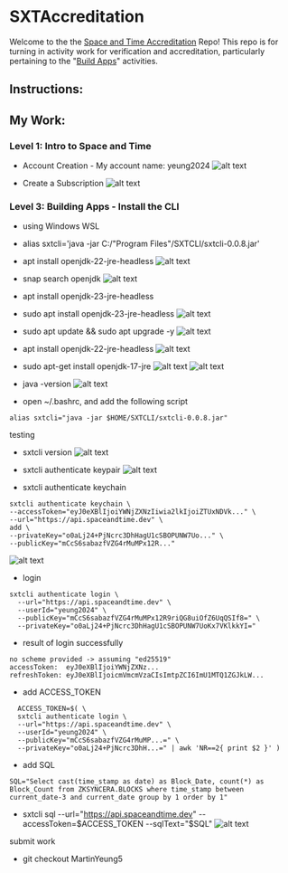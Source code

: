 # SXTAccreditation
Welcome to the the [Space and Time Accreditation](https://docs.spaceandtime.io/docs/accreditation) Repo! This repo is for turning in activity work for verification and accreditation, particularly pertaining to the "[Build Apps](https://docs.spaceandtime.io/docs/accreditation_apps)" activities.

## Instructions: 

## My Work:
### Level 1: Intro to Space and Time
* Account Creation - My account name: yeung2024
![alt text](https://github.com/MartinYeung5/SXTAccreditation/blob/MartinYeung5/images/13.png?raw=true)

* Create a Subscription
![alt text](https://github.com/MartinYeung5/SXTAccreditation/blob/MartinYeung5/images/14.png?raw=true)


### Level 3: Building Apps - Install the CLI
* using Windows WSL

* alias sxtcli='java -jar C:/"Program Files"/SXTCLI/sxtcli-0.0.8.jar'

* apt install openjdk-22-jre-headless
![alt text](https://github.com/MartinYeung5/SXTAccreditation/blob/MartinYeung5/images/1.png?raw=true)

* snap search openjdk
![alt text](https://github.com/MartinYeung5/SXTAccreditation/blob/MartinYeung5/images/2.png?raw=true)

* apt install openjdk-23-jre-headless
* sudo apt install openjdk-23-jre-headless
![alt text](https://github.com/MartinYeung5/SXTAccreditation/blob/MartinYeung5/images/3.png?raw=true)

* sudo apt update && sudo apt upgrade -y
![alt text](https://github.com/MartinYeung5/SXTAccreditation/blob/MartinYeung5/images/4.png?raw=true)

* apt install openjdk-22-jre-headless
![alt text](https://github.com/MartinYeung5/SXTAccreditation/blob/MartinYeung5/images/5.png?raw=true)

* sudo apt-get install openjdk-17-jre
![alt text](https://github.com/MartinYeung5/SXTAccreditation/blob/MartinYeung5/images/6.png?raw=true)
![alt text](https://github.com/MartinYeung5/SXTAccreditation/blob/MartinYeung5/images/7.png?raw=true)

* java -version
![alt text](https://github.com/MartinYeung5/SXTAccreditation/blob/MartinYeung5/images/8.png?raw=true)

* open  ~/.bashrc, and add the following script
```
alias sxtcli="java -jar $HOME/SXTCLI/sxtcli-0.0.8.jar"
```

testing
* sxtcli version
![alt text](https://github.com/MartinYeung5/SXTAccreditation/blob/MartinYeung5/images/9.png?raw=true)

* sxtcli authenticate keypair
![alt text](https://github.com/MartinYeung5/SXTAccreditation/blob/MartinYeung5/images/10.png?raw=true)


* sxtcli authenticate keychain
```
sxtcli authenticate keychain \
--accessToken="eyJ0eXBlIjoiYWNjZXNzIiwia2lkIjoiZTUxNDVk..." \
--url="https://api.spaceandtime.dev" \
add \
--privateKey="o0aLj24+PjNcrc3DhHagU1cSBOPUNW7Uo..." \
--publicKey="mCcS6sabazfVZG4rMuMPx12R..."
```
![alt text](https://github.com/MartinYeung5/SXTAccreditation/blob/MartinYeung5/images/11.png?raw=true)

* login
```
sxtcli authenticate login \
  --url="https://api.spaceandtime.dev" \
  --userId="yeung2024" \
  --publicKey="mCcS6sabazfVZG4rMuMPx12R9riQG8uiOfZ6UqQSIf8=" \
  --privateKey="o0aLj24+PjNcrc3DhHagU1cSBOPUNW7UoKx7VKlkkYI="
```

* result of login successfully
```
no scheme provided -> assuming "ed25519"
accessToken:  eyJ0eXBlIjoiYWNjZXNz...
refreshToken: eyJ0eXBlIjoicmVmcmVzaCIsImtpZCI6ImU1MTQ1ZGJkLW...
```

* add ACCESS_TOKEN
```
  ACCESS_TOKEN=$( \
  sxtcli authenticate login \
  --url="https://api.spaceandtime.dev" \
  --userId="yeung2024" \
  --publicKey="mCcS6sabazfVZG4rMuMP...=" \
  --privateKey="o0aLj24+PjNcrc3DhH...=" | awk 'NR==2{ print $2 }' )
```

* add SQL
```
SQL="Select cast(time_stamp as date) as Block_Date, count(*) as Block_Count from ZKSYNCERA.BLOCKS where time_stamp between current_date-3 and current_date group by 1 order by 1"
```

* sxtcli sql --url="https://api.spaceandtime.dev" --accessToken=$ACCESS_TOKEN --sqlText="$SQL"
![alt text](https://github.com/MartinYeung5/SXTAccreditation/blob/MartinYeung5/images/12.png?raw=true)

submit work
* git checkout MartinYeung5